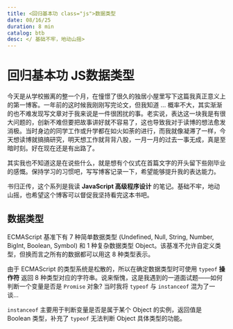 ```yaml
---
title: <回归基本功 class="js">数据类型
date: 08/16/25
duration: 8 min
catalog: btb
desc: </ 基础不牢，地动山摇>
---
```


# 回归基本功 JS数据类型

今天是从学校搬离的整一个月，在憧憬了很久的独居小屋里写下这篇我真正意义上的第一博客。一年前的这时候我刚刚写完论文，但我知道 ... 概率不大，其实渐渐的也不难发现写文章对于我来说是一件很困扰的事。老实说，表达这一块我是有很大问题的，创新不难但要把故事讲好就不容易了，这也导致我对于读博的想法愈发消极。当时身边的同学工作或升学都在如火如荼的进行，而我就像凝滞了一样，今天想读博就搞搞研究，明天想工作就背背八股，一月一月的过去一事无成，真是至暗时刻。好在现在还是有出路了。

其实我也不知道这是在说些什么，就是想有个仪式在首篇文字的开头留下些刚毕业的感慨。保持学习的习惯吧，写写博客记录一下，希望能够提升我的表达能力。

书归正传，这个系列是我读 **JavaScript 高级程序设计** 的笔记。基础不牢，地动山摇，也希望这个博客可以督促我坚持看完这本书吧。

## 数据类型

ECMAScript 基准下有 7 种简单数据类型 (Undefined, Null, String, Number, BigInt, Boolean, Symbol) 和 1 种复杂数据类型 Object。该基准不允许自定义类型，但换而言之所有的数据都可以用这 8 种类型表示。

由于 ECMAScript 的类型系统是松散的，所以在确定数据类型时可使用 <code>typeof</code> **操作符** 返回 8 种类型对应的字符串。说来惭愧，这是我遇到的一道面试题——如何判断一个变量是否是 <code>Promise</code> 对象? 当时我将 <code>typeof</code> 与 <code>instanceof</code> 混为了一谈...

<code>instanceof</code> 主要用于判断变量是否是属于某个 Object 的实例，返回值是 Boolean 类型，补充了 <code>typeof</code> 无法判断 Object 具体类型的功能。
